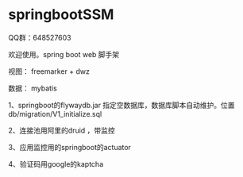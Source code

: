 # springbootSSM

QQ群：648527603


欢迎使用。spring boot web 脚手架


视图： freemarker + dwz


数据： mybatis


1、springboot的flywaydb.jar 指定空数据库，数据库脚本自动维护。位置db/migration/V1_initialize.sql

2、连接池用阿里的druid ，带监控

3、应用监控用的springboot的actuator

4、验证码用google的kaptcha

